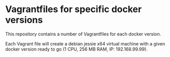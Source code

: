# Vagrantfiles for specific docker versions

This repository contains a number of Vagrantfiles for each docker version.

Each Vagrant file will create a debian jessie x64 virtual machine with a given docker version ready to go (1 CPU, 256 MB RAM, IP: 192.168.99.99).
